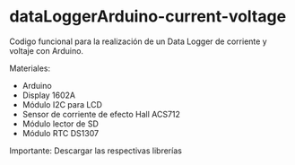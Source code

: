# dataLoggerArduino-current-voltage
Codigo funcional para la realización de un Data Logger de corriente y voltaje con Arduino.

Materiales:
- Arduino
- Display 1602A
- Módulo I2C para LCD
- Sensor de corriente de efecto Hall ACS712
- Módulo lector de SD
- Módulo RTC DS1307

Importante: Descargar las respectivas librerías
